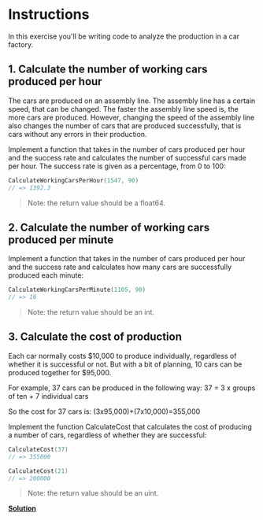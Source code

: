 # Instructions

In this exercise you'll be writing code to analyze the production in a car factory.

## 1. Calculate the number of working cars produced per hour
The cars are produced on an assembly line. The assembly line has a certain speed, that can be changed. The faster the assembly line speed is, the more cars are produced. However, changing the speed of the assembly line also changes the number of cars that are produced successfully, that is cars without any errors in their production.

Implement a function that takes in the number of cars produced per hour and the success rate and calculates the number of successful cars made per hour. The success rate is given as a percentage, from 0 to 100:

```go
CalculateWorkingCarsPerHour(1547, 90)
// => 1392.3
```

> Note: the return value should be a float64.

## 2. Calculate the number of working cars produced per minute
Implement a function that takes in the number of cars produced per hour and the success rate and calculates how many cars are successfully produced each minute:

```go
CalculateWorkingCarsPerMinute(1105, 90)
// => 16
```
> Note: the return value should be an int.

## 3. Calculate the cost of production
Each car normally costs $10,000 to produce individually, regardless of whether it is successful or not. But with a bit of planning, 10 cars can be produced together for $95,000.

For example, 37 cars can be produced in the following way: 37 = 3 x groups of ten + 7 individual cars

So the cost for 37 cars is: (3x95,000)+(7x10,000)=355,000

Implement the function CalculateCost that calculates the cost of producing a number of cars, regardless of whether they are successful:

```go
CalculateCost(37)
// => 355000

CalculateCost(21)
// => 200000
```

> Note: the return value should be an uint.

**[Solution](https://github.com/che01tan/get-started-with-Go/blob/main/go-exorcism-solutions/03-Numbers-%26-Arithmetic-Operators/CarsAssemble.go)**